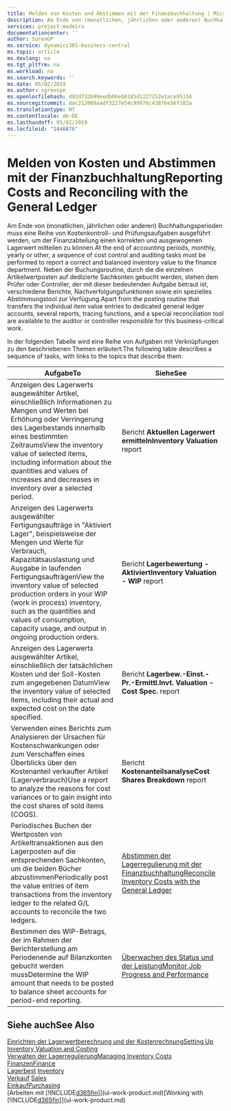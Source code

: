 ```yaml
---
title: Melden von Kosten und Abstimmen mit der Finanzbuchhaltung | Microsoft Docs
description: Am Ende von (monatlichen, jährlichen oder anderen) Buchhaltungsperioden muss eine Reihe von Kostenkontroll- und Prüfungsaufgaben ausgeführt werden, um der Finanzabteilung einen korrekten und ausgewogenen Lagerwert mitteilen zu können. Neben der Buchungsroutine, durch die die einzelnen Artikelwertposten auf dedizierte Sachkonten gebucht werden, stehen dem Prüfer oder Controller, der mit dieser bedeutenden Aufgabe betraut ist, verschiedene Berichte, Nachverfolgungsfunktionen sowie ein spezielles Abstimmungstool zur Verfügung.
services: project-madeira
documentationcenter: ''
author: SorenGP
ms.service: dynamics365-business-central
ms.topic: article
ms.devlang: na
ms.tgt_pltfrm: na
ms.workload: na
ms.search.keywords: ''
ms.date: 05/02/2019
ms.author: sgroespe
ms.openlocfilehash: d92d732b99eedb06eb0185d1227252e1ace95334
ms.sourcegitcommit: dac212009aadf3227e54c99976c438f6e56f182a
ms.translationtype: HT
ms.contentlocale: de-DE
ms.lasthandoff: 05/02/2019
ms.locfileid: "1446876"
---
```

# <a name="reporting-costs-and-reconciling-with-the-general-ledger"></a><span data-ttu-id="064a2-104">Melden von Kosten und Abstimmen mit der Finanzbuchhaltung</span><span class="sxs-lookup"><span data-stu-id="064a2-104">Reporting Costs and Reconciling with the General Ledger</span></span>
<span data-ttu-id="064a2-105">Am Ende von (monatlichen, jährlichen oder anderen) Buchhaltungsperioden muss eine Reihe von Kostenkontroll- und Prüfungsaufgaben ausgeführt werden, um der Finanzabteilung einen korrekten und ausgewogenen Lagerwert mitteilen zu können.</span><span class="sxs-lookup"><span data-stu-id="064a2-105">At the end of accounting periods, monthly, yearly or other, a sequence of cost control and auditing tasks must be performed to report a correct and balanced inventory value to the finance department.</span></span> <span data-ttu-id="064a2-106">Neben der Buchungsroutine, durch die die einzelnen Artikelwertposten auf dedizierte Sachkonten gebucht werden, stehen dem Prüfer oder Controller, der mit dieser bedeutenden Aufgabe betraut ist, verschiedene Berichte, Nachverfolgungsfunktionen sowie ein spezielles Abstimmungstool zur Verfügung.</span><span class="sxs-lookup"><span data-stu-id="064a2-106">Apart from the posting routine that transfers the individual item value entries to dedicated general ledger accounts, several reports, tracing functions, and a special reconciliation tool are available to the auditor or controller responsible for this business-critical work.</span></span>  

 <span data-ttu-id="064a2-107">In der folgenden Tabelle wird eine Reihe von Aufgaben mit Verknüpfungen zu den beschriebenen Themen erläutert.</span><span class="sxs-lookup"><span data-stu-id="064a2-107">The following table describes a sequence of tasks, with links to the topics that describe them.</span></span>   

|<span data-ttu-id="064a2-108">**Aufgabe**</span><span class="sxs-lookup"><span data-stu-id="064a2-108">**To**</span></span>|<span data-ttu-id="064a2-109">**Siehe**</span><span class="sxs-lookup"><span data-stu-id="064a2-109">**See**</span></span>|  
|------------|-------------|  
|<span data-ttu-id="064a2-110">Anzeigen des Lagerwerts ausgewählter Artikel, einschließlich Informationen zu Mengen und Werten bei Erhöhung oder Verringerung des Lagerbestands innerhalb eines bestimmten Zeitraums</span><span class="sxs-lookup"><span data-stu-id="064a2-110">View the inventory value of selected items, including information about the quantities and values of increases and decreases in inventory over a selected period.</span></span>|<span data-ttu-id="064a2-111">Bericht **Aktuellen Lagerwert ermitteln**</span><span class="sxs-lookup"><span data-stu-id="064a2-111">**Inventory Valuation** report</span></span>|  
|<span data-ttu-id="064a2-112">Anzeigen des Lagerwerts ausgewählter Fertigungsaufträge in "Aktiviert Lager", beispielsweise der Mengen und Werte für Verbrauch, Kapazitätsauslastung und Ausgabe in laufenden Fertigungsaufträgen</span><span class="sxs-lookup"><span data-stu-id="064a2-112">View the inventory value of selected production orders in your WIP (work in process) inventory, such as the quantities and values of consumption, capacity usage, and output in ongoing production orders.</span></span>|<span data-ttu-id="064a2-113">Bericht **Lagerbewertung - Aktiviert**</span><span class="sxs-lookup"><span data-stu-id="064a2-113">**Inventory Valuation - WIP** report</span></span>|  
|<span data-ttu-id="064a2-114">Anzeigen des Lagerwerts ausgewählter Artikel, einschließlich der tatsächlichen Kosten und der Soll-Kosten zum angegebenen Datum</span><span class="sxs-lookup"><span data-stu-id="064a2-114">View the inventory value of selected items, including their actual and expected cost on the date specified.</span></span>|<span data-ttu-id="064a2-115">Bericht **Lagerbew.-Einst.-Pr.-Ermittl.**</span><span class="sxs-lookup"><span data-stu-id="064a2-115">**Invt. Valuation - Cost Spec.** report</span></span>|  
|<span data-ttu-id="064a2-116">Verwenden eines Berichts zum Analysieren der Ursachen für Kostenschwankungen oder zum Verschaffen eines Überblicks über den Kostenanteil verkaufter Artikel (Lagerverbrauch)</span><span class="sxs-lookup"><span data-stu-id="064a2-116">Use a report to analyze the reasons for cost variances or to gain insight into the cost shares of sold items (COGS).</span></span>|<span data-ttu-id="064a2-117">Bericht **Kostenanteilsanalyse**</span><span class="sxs-lookup"><span data-stu-id="064a2-117">**Cost Shares Breakdown** report</span></span>|  
|<span data-ttu-id="064a2-118">Periodisches Buchen der Wertposten von Artikeltransaktionen aus den Lagerposten auf die entsprechenden Sachkonten, um die beiden Bücher abzustimmen</span><span class="sxs-lookup"><span data-stu-id="064a2-118">Periodically post the value entries of item transactions from the inventory ledger to the related G/L accounts to reconcile the two ledgers.</span></span>|[<span data-ttu-id="064a2-119">Abstimmen der Lagerregulierung mit der Finanzbuchhaltung</span><span class="sxs-lookup"><span data-stu-id="064a2-119">Reconcile Inventory Costs with the General Ledger</span></span>](finance-how-to-post-inventory-costs-to-the-general-ledger.md)|  
|<span data-ttu-id="064a2-120">Bestimmen des WIP-Betrags, der im Rahmen der Berichterstellung am Periodenende auf Bilanzkonten gebucht werden muss</span><span class="sxs-lookup"><span data-stu-id="064a2-120">Determine the WIP amount that needs to be posted to balance sheet accounts for period-end reporting.</span></span>|[<span data-ttu-id="064a2-121">Überwachen des Status und der Leistung</span><span class="sxs-lookup"><span data-stu-id="064a2-121">Monitor Job Progress and Performance</span></span>](projects-how-monitor-progress-performance.md)|

## <a name="see-also"></a><span data-ttu-id="064a2-122">Siehe auch</span><span class="sxs-lookup"><span data-stu-id="064a2-122">See Also</span></span>  
[<span data-ttu-id="064a2-123">Einrichten der Lagerwertberechnung und der Kostenrechnung</span><span class="sxs-lookup"><span data-stu-id="064a2-123">Setting Up Inventory Valuation and Costing</span></span>](finance-set-up-inventory-valuation-and-costing.md)  
[<span data-ttu-id="064a2-124">Verwalten der Lagerregulierung</span><span class="sxs-lookup"><span data-stu-id="064a2-124">Managing Inventory Costs</span></span>](finance-manage-inventory-costs.md)  
[<span data-ttu-id="064a2-125">Finanzen</span><span class="sxs-lookup"><span data-stu-id="064a2-125">Finance</span></span>](finance.md)  
<span data-ttu-id="064a2-126">[Lagerbest](inventory-manage-inventory.md) </span><span class="sxs-lookup"><span data-stu-id="064a2-126">[Inventory](inventory-manage-inventory.md) </span></span>  
<span data-ttu-id="064a2-127">[Verkauf](sales-manage-sales.md) </span><span class="sxs-lookup"><span data-stu-id="064a2-127">[Sales](sales-manage-sales.md) </span></span>  
[<span data-ttu-id="064a2-128">Einkauf</span><span class="sxs-lookup"><span data-stu-id="064a2-128">Purchasing</span></span>](purchasing-manage-purchasing.md)  
<span data-ttu-id="064a2-129">[Arbeiten mit [!INCLUDE[d365fin](includes/d365fin_md.md)]](ui-work-product.md)</span><span class="sxs-lookup"><span data-stu-id="064a2-129">[Working with [!INCLUDE[d365fin](includes/d365fin_md.md)]](ui-work-product.md)</span></span>

